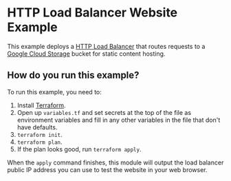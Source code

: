 # HTTP Load Balancer Website Example

This example deploys a [HTTP Load Balancer](https://cloud.google.com/load-balancing/docs/https/) that routes requests to a [Google Cloud Storage](https://cloud.google.com/storage/) bucket for static content hosting.


## How do you run this example?

To run this example, you need to:

1. Install [Terraform](https://www.terraform.io/).
1. Open up `variables.tf` and set secrets at the top of the file as environment variables and fill in any other variables in the file that don't have defaults. 
1. `terraform init`.
1. `terraform plan`.
1. If the plan looks good, run `terraform apply`.

When the `apply` command finishes, this module will output the load balancer public IP address you can use to test the website in your web browser.





